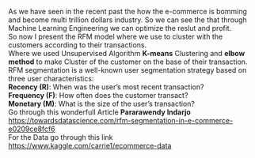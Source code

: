 As we have seen in the recent past the how the e-commerce is bomming and become multi trillion dollars industry. So we can see the that through Machine Learning Engineering we can optimize the reslut and profit.<br/>
So now I present the RFM model where we use to cluster with the customers according to their transactions.<br/>
Where we used Unsupervised Algorithm **K-means** Clustering and **elbow method** to make Cluster of the customer on the base of their transaction.<br/>
RFM segmentation is a well-known user segmentation strategy based on three user characteristics:<br/>
**Recency (R)**: When was the user’s most recent transaction?<br/>
**Frequency (F)**: How often does the customer transact?<br/>
**Monetary (M)**: What is the size of the user’s transaction?<br/>
Go through this wonderfull Article **Pararawendy Indarjo**<br/>
https://towardsdatascience.com/rfm-segmentation-in-e-commerce-e0209ce8fcf6<br/>
For the Data go through this link<br/>
https://www.kaggle.com/carrie1/ecommerce-data



